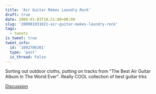 ```yaml
---
title: 'Air Guitar Makes Laundry Rock'
draft: true
date: 2009-01-03T10:21:08+00:00
slug: '200901031021-air-guitar-makes-laundry-rock'
tags:
  - tweets
is_tweet: true
tweet_info:
  id: '1092706301'
  type: 'post'
  is_thread: False
---
```




Sorting out outdoor cloths, putting on tracks from "The Best Air Guitar Album In The World Ever". Really COOL collection of best guitar trks

[Discussion](https://x.com/sytelus/status/1092706301)
